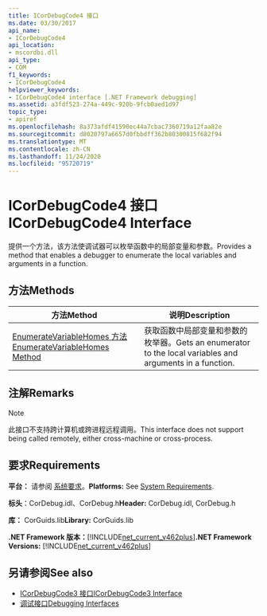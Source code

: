 ```yaml
---
title: ICorDebugCode4 接口
ms.date: 03/30/2017
api_name:
- ICorDebugCode4
api_location:
- mscordbi.dll
api_type:
- COM
f1_keywords:
- ICorDebugCode4
helpviewer_keywords:
- ICorDebugCode4 interface [.NET Framework debugging]
ms.assetid: a3fdf523-274a-449c-920b-9fcb0aed1d97
topic_type:
- apiref
ms.openlocfilehash: 8a373afdf41590ec44a7cbac7360719a12faa82e
ms.sourcegitcommit: d8020797a6657d0fbbdff362b80300815f682f94
ms.translationtype: MT
ms.contentlocale: zh-CN
ms.lasthandoff: 11/24/2020
ms.locfileid: "95720719"
---
```

# <a name="icordebugcode4-interface"></a><span data-ttu-id="ef887-102">ICorDebugCode4 接口</span><span class="sxs-lookup"><span data-stu-id="ef887-102">ICorDebugCode4 Interface</span></span>

<span data-ttu-id="ef887-103">提供一个方法，该方法使调试器可以枚举函数中的局部变量和参数。</span><span class="sxs-lookup"><span data-stu-id="ef887-103">Provides a method that enables a debugger to enumerate the local variables and arguments in a function.</span></span>  
  
## <a name="methods"></a><span data-ttu-id="ef887-104">方法</span><span class="sxs-lookup"><span data-stu-id="ef887-104">Methods</span></span>  
  
|<span data-ttu-id="ef887-105">方法</span><span class="sxs-lookup"><span data-stu-id="ef887-105">Method</span></span>|<span data-ttu-id="ef887-106">说明</span><span class="sxs-lookup"><span data-stu-id="ef887-106">Description</span></span>|  
|------------|-----------------|  
|[<span data-ttu-id="ef887-107">EnumerateVariableHomes 方法</span><span class="sxs-lookup"><span data-stu-id="ef887-107">EnumerateVariableHomes Method</span></span>](icordebugcode4-enumeratevariablehomes-method.md)|<span data-ttu-id="ef887-108">获取函数中局部变量和参数的枚举器。</span><span class="sxs-lookup"><span data-stu-id="ef887-108">Gets an enumerator to the local variables and arguments in a function.</span></span>|  
  
## <a name="remarks"></a><span data-ttu-id="ef887-109">注解</span><span class="sxs-lookup"><span data-stu-id="ef887-109">Remarks</span></span>  
  
> [!NOTE]
> <span data-ttu-id="ef887-110">此接口不支持跨计算机或跨进程远程调用。</span><span class="sxs-lookup"><span data-stu-id="ef887-110">This interface does not support being called remotely, either cross-machine or cross-process.</span></span>  
  
## <a name="requirements"></a><span data-ttu-id="ef887-111">要求</span><span class="sxs-lookup"><span data-stu-id="ef887-111">Requirements</span></span>  

 <span data-ttu-id="ef887-112">**平台：** 请参阅 [系统要求](../../get-started/system-requirements.md)。</span><span class="sxs-lookup"><span data-stu-id="ef887-112">**Platforms:** See [System Requirements](../../get-started/system-requirements.md).</span></span>  
  
 <span data-ttu-id="ef887-113">**标头**：CorDebug.idl、CorDebug.h</span><span class="sxs-lookup"><span data-stu-id="ef887-113">**Header:** CorDebug.idl, CorDebug.h</span></span>  
  
 <span data-ttu-id="ef887-114">**库：** CorGuids.lib</span><span class="sxs-lookup"><span data-stu-id="ef887-114">**Library:** CorGuids.lib</span></span>  
  
 <span data-ttu-id="ef887-115">**.NET Framework 版本：**[!INCLUDE[net_current_v462plus](../../../../includes/net-current-v462plus-md.md)]</span><span class="sxs-lookup"><span data-stu-id="ef887-115">**.NET Framework Versions:** [!INCLUDE[net_current_v462plus](../../../../includes/net-current-v462plus-md.md)]</span></span>  
  
## <a name="see-also"></a><span data-ttu-id="ef887-116">另请参阅</span><span class="sxs-lookup"><span data-stu-id="ef887-116">See also</span></span>

- [<span data-ttu-id="ef887-117">ICorDebugCode3 接口</span><span class="sxs-lookup"><span data-stu-id="ef887-117">ICorDebugCode3 Interface</span></span>](icordebugcode3-interface.md)
- [<span data-ttu-id="ef887-118">调试接口</span><span class="sxs-lookup"><span data-stu-id="ef887-118">Debugging Interfaces</span></span>](debugging-interfaces.md)

